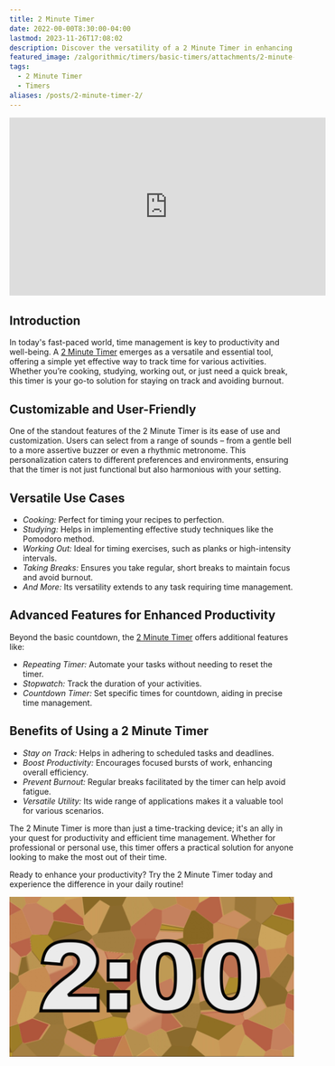 ```yaml
---
title: 2 Minute Timer
date: 2022-00-00T8:30:00-04:00
lastmod: 2023-11-26T17:08:02
description: Discover the versatility of a 2 Minute Timer in enhancing productivity for cooking, studying, workouts, and more.
featured_image: /zalgorithmic/timers/basic-timers/attachments/2-minute-timer-2.jpg
tags:
  - 2 Minute Timer
  - Timers
aliases: /posts/2-minute-timer-2/
---
```


<div class="iframe-16-9-container">
<iframe class="youTubeIframe" width="560" height="315" src="https://www.youtube.com/embed/42EAQEXQR2Y" title="2 Minute Timer" frameborder="0" allow="accelerometer; autoplay; clipboard-write; encrypted-media; gyroscope; picture-in-picture; web-share" allowfullscreen></iframe>
</div>

## Introduction

In today's fast-paced world, time management is key to productivity and well-being. A [2 Minute Timer](https://youtu.be/42EAQEXQR2Y) emerges as a versatile and essential tool, offering a simple yet effective way to track time for various activities. Whether you’re cooking, studying, working out, or just need a quick break, this timer is your go-to solution for staying on track and avoiding burnout.

## Customizable and User-Friendly

One of the standout features of the 2 Minute Timer is its ease of use and customization. Users can select from a range of sounds – from a gentle bell to a more assertive buzzer or even a rhythmic metronome. This personalization caters to different preferences and environments, ensuring that the timer is not just functional but also harmonious with your setting.

## Versatile Use Cases

- _Cooking:_ Perfect for timing your recipes to perfection.
- _Studying:_ Helps in implementing effective study techniques like the Pomodoro method.
- _Working Out:_ Ideal for timing exercises, such as planks or high-intensity intervals.
- _Taking Breaks:_ Ensures you take regular, short breaks to maintain focus and avoid burnout.
- _And More:_ Its versatility extends to any task requiring time management.

## Advanced Features for Enhanced Productivity

Beyond the basic countdown, the [2 Minute Timer](https://youtu.be/42EAQEXQR2Y) offers additional features like:

- _Repeating Timer:_ Automate your tasks without needing to reset the timer.
- _Stopwatch:_ Track the duration of your activities.
- _Countdown Timer:_ Set specific times for countdown, aiding in precise time management.

## Benefits of Using a 2 Minute Timer

- _Stay on Track:_ Helps in adhering to scheduled tasks and deadlines.
- _Boost Productivity:_ Encourages focused bursts of work, enhancing overall efficiency.
- _Prevent Burnout:_ Regular breaks facilitated by the timer can help avoid fatigue.
- _Versatile Utility:_ Its wide range of applications makes it a valuable tool for various scenarios.

The 2 Minute Timer is more than just a time-tracking device; it's an ally in your quest for productivity and efficient time management. Whether for professional or personal use, this timer offers a practical solution for anyone looking to make the most out of their time.

Ready to enhance your productivity? Try the 2 Minute Timer today and experience the difference in your daily routine!

[![2 Minute Timer](./attachments/2-minute-timer-2.jpg)](https://youtu.be/42EAQEXQR2Y)
